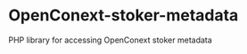 OpenConext-stoker-metadata
==========================

PHP library for accessing OpenConext stoker metadata

